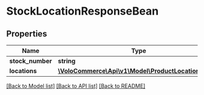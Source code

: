 # StockLocationResponseBean

## Properties
Name | Type | Description | Notes
------------ | ------------- | ------------- | -------------
**stock_number** | **string** |  | [optional] 
**locations** | [**\VoloCommerce\Api\v1\Model\ProductLocationBean[]**](ProductLocationBean.md) |  | [optional] 

[[Back to Model list]](../README.md#documentation-for-models) [[Back to API list]](../README.md#documentation-for-api-endpoints) [[Back to README]](../README.md)


